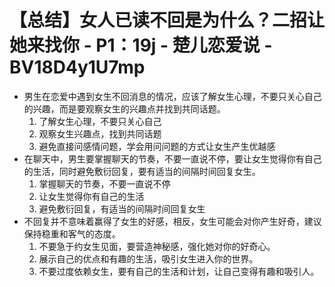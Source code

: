 # 【总结】女人已读不回是为什么？二招让她来找你 - P1：19j - 楚儿恋爱说 - BV18D4y1U7mp

-   男生在恋爱中遇到女生不回消息的情况，应该了解女生心理，不要只关心自己的兴趣，而是要观察女生的兴趣点并找到共同话题。
    1.  了解女生心理，不要只关心自己
    2.  观察女生兴趣点，找到共同话题
    3.  避免直接问感情问题，学会用问问题的方式让女生产生优越感
-   在聊天中，男生要掌握聊天的节奏，不要一直说不停，要让女生觉得你有自己的生活，同时避免敷衍回复，要有适当的间隔时间回复女生。
    1.  掌握聊天的节奏，不要一直说不停
    2.  让女生觉得你有自己的生活
    3.  避免敷衍回复，有适当的间隔时间回复女生
-   不回复并不意味着赢得了女生的好感，相反，女生可能会对你产生好奇，建议保持稳重和客气的态度。
    1.  不要急于约女生见面，要营造神秘感，强化她对你的好奇心。
    2.  展示自己的优点和有趣的生活，吸引女生进入你的世界。
    3.  不要过度依赖女生，要有自己的生活和计划，让自己变得有趣和吸引人。